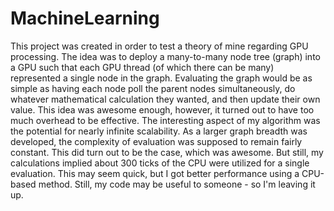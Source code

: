 MachineLearning
===============

This project was created in order to test a theory of mine regarding GPU processing. The idea was to deploy a many-to-many node tree (graph) into a GPU such that each GPU thread (of which there can be many) represented a single node in the graph. Evaluating the graph would be as simple as having each node poll the parent nodes simultaneously, do whatever mathematical calculation they wanted, and then update their own value. This idea was awesome enough, however, it turned out to have too much overhead to be effective. The interesting aspect of my algorithm was the potential for nearly infinite scalability. As a larger graph breadth was developed, the complexity of evaluation was supposed to remain fairly constant. This did turn out to be the case, which was awesome. But still, my calculations implied about 300 ticks of the CPU were utilized for a single evaluation. This may seem quick, but I got better performance using a CPU-based method. Still, my code may be useful to someone - so I'm leaving it up.